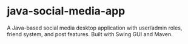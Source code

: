 # java-social-media-app
A Java-based social media desktop application with user/admin roles, friend system, and post features. Built with Swing GUI and Maven.
